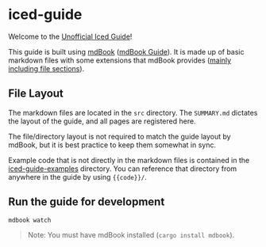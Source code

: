# iced-guide

Welcome to the [Unofficial Iced Guide](https://jl710.github.io/iced-guide/)!

This guide is built using [mdBook](https://github.com/rust-lang/mdBook) ([mdBook Guide](https://rust-lang.github.io/mdBook/)). 
It is made up of basic markdown files with some extensions that mdBook provides ([mainly including file sections](https://rust-lang.github.io/mdBook/format/mdbook.html#including-files)).

## File Layout

The markdown files are located in the `src` directory.
The `SUMMARY.md` dictates the layout of the guide, and all pages are registered here.

The file/directory layout is not required to match the guide layout by mdBook, but it is best practice to keep them somewhat in sync. 

Example code that is not directly in the markdown files is contained in the [iced-guide-examples](./iced-guide-examples) directory. You can reference that directory from anywhere in the guide by using `{{code}}/`.

## Run the guide for development

```
mdbook watch
```
> Note: You must have mdBook installed (`cargo install mdbook`).
